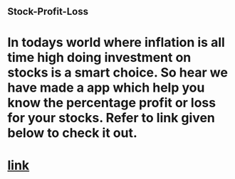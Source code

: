 ## Stock-Profit-Loss

# In todays world where inflation is all time high doing investment on stocks is a smart choice. So hear we have made a app which help you know the percentage profit or   loss for your stocks. Refer to link given below to check it out. 

# [link](https://stock-profit-loss2311.netlify.app/)
